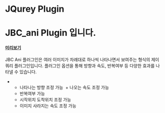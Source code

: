 JQurey Plugin
============
JBC_ani Plugin 입니다.
============
#### [미리보기](http://chaos0425.dothome.co.kr/jbc_plugin/index.html)

JBC Ani 플러그인은 여러 이미지가 차례대로 하나씩 나타나면서 보여주는 형식의 제이쿼리 플러그인입니다.
플러그인 옵션을 통해 방향과 속도, 반복여부 등 다양한 효과를 나타낼 수 있습니다.

+ 
  + 나타나는 방향 조정 가능
  + 나오는 속도 조정 가능
  + 반복여부 가능
  + 시작위치 도착위치 조정 가능
  + 이미지 사라지는 속도 조정 가능

